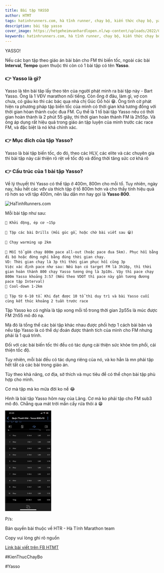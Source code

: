 ```yaml
---
title: Bài tập YASSO
author: HTMT
tags: hatinhrunners.com, hà tĩnh runner, chạy bộ, kiến thức chạy bộ, yasso
description: bài tập yasso
cover_image: https://hetgeheimvanhardlopen.nl/wp-content/uploads/2022/01/5.11-Yasso-power.png
keywords: hatinhrunners.com, hà tĩnh runner, chạy bộ, kiến thức chạy bộ, yasso
---
```


YASSO!

Nếu các bạn tập theo giáo án bài bản cho FM thì biến tốc, ngoài các bài **Interval**, **Tempo** quen thuộc thì còn có 1 bài tập có tên **Yasso**.

### 👉 Yasso là gì?

Yasso là tên bài tâp lấy theo tên của người phát minh ra bài tập này - Bart Yasso. Ông là 1 VĐV marathon nổi tiếng. Còn ổng ở đâu, làm gì, vợ con chưa, có giàu ko thì các bác qua nhà chị Gúc Gồ hỏi 😁.
Ông tình cờ phát hiện ra phương pháp tập biến tốc của mình có thời gian khá tương đồng với thời gian hòan thành cuộc đua FM. Cụ thể là 1 tổ bài tập Yasso nếu có thời gian hoàn thành là 2 phút 55 giây, thì thời gian hoàn thành FM là 2h55p. Và ông áp dụng rất hiệu quả trong giáo án tập luyện của mình trước các race FM, và đặc biệt là nó khá chính xác.

### 👉 Mục đích của tập Yasso?

Yasso là bài tập biến tốc, do đó, theo các HLV, các elite và các chuyên gia thì bài tập này cải thiện rõ rệt về tốc độ và đồng thời tăng sức cơ khá rõ

### 👉 Cấu trúc của 1 bài tập Yasso?

Về lý thuyết thì Yasso có thể tập ở 400m, 800m cho mỗi tổ. Tuy nhiên, ngày nay, hầu hết các vđv ưa thích tập ở tổ 800m hơn và cho thấy tính hiệu quả rõ hơn so với tập 400m, nên lâu dần mn hay gọi là **Yasso 800**.

<img src="https://hetgeheimvanhardlopen.nl/wp-content/uploads/2022/01/5.11-Yasso-power.png" width="50%" height="50%" alt="HaTinhRunners.com">

Mỗi bài tập như sau:

    👃 Khởi động, ép cơ ~15p

    👃 Tập các bài Drills (Hỏi gúc gồ, hoặc chờ bài viết sau 😁)

    👃 Chạy warming up 2km

    👃 Mỗi tổ gồm chạy 800m pace all-out (hoặc pace đua 5km). Phục hồi bằng đi bộ hoặc đứng nghỉ bằng đúng thời gian chạy.
    VD: Thời gian chạy là 3p thì thời gian phục hồi cũng 3p
    Việc xác định pace như sau: Nếu bạn có target FM là 3h10p, thì thời gian hoàn thành 800 chạy Yasso tương ứng là 3p10s. Vậy thì pace chạy 800m Yasso khoảng 3:57 (Nếu theo VDOT thì pace này gần tương đương pace tập Interval)
    👃 Cool-down 1-2km

    👃 Tập từ 6-10 tổ. Khi đạt được 10 tổ thì duy trì và bài Yasso cuối cùng kết thúc khoảng 2 tuần trước race

Tập Yasso ko có nghĩa là tập xong mỗi tổ trong thời gian 2p55s là múc được FM 2h55 mô đó nạ.

Mà đó là tổng thể các bài tập khác nhau được phối hợp 1 cách bài bản và nếu tập Yasso là có thể dự đoán được thành tích của mình cho FM nhưng phải là 1 quá trình.

Đối với các bài biến tốc thì đều có tác dụng cải thiện sức khỏe tim phổi, cải thiện tốc độ.

Tuy nhiên, mỗi bài đều có tác dụng riêng của nó, và ko hẳn là mn phải tập hết tất cả các bài trong giáo án.

Tùy theo khả năng, cơ địa, sở thích và mục tiêu để có thể chọn bài tập phù hợp cho mình.

Cơ mà tập mà ko mửa đời ko nể 😂

Hình là bài tập Yasso hôm nay của Lãng. Cơ mà ko phải tập cho FM sub3 mô đó. Chẳng qua mát trời mần cấy rứa thôi á 😁

<img src="../images/2023-08-03-yasso-htmt.jpeg" width="30%" height="30%" alt="HaTinhRunners.com">

P/s:

Bản quyền bài thuộc về HTR - Hà Tĩnh Marathon team

Copy vui lòng ghi rõ nguồn

[Link bài viết trên FB HTMT](https://www.facebook.com/groups/1257424228218916/permalink/1348872085740796/)

#KienThucChayBo

#Yasso

